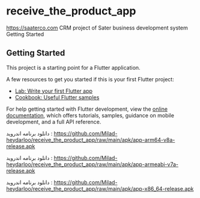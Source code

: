# receive_the_product_app

https://saaterco.com CRM project of Sater business development system Getting Started

## Getting Started

This project is a starting point for a Flutter application.

A few resources to get you started if this is your first Flutter project:

- [Lab: Write your first Flutter app](https://docs.flutter.dev/get-started/codelab)
- [Cookbook: Useful Flutter samples](https://docs.flutter.dev/cookbook)

For help getting started with Flutter development, view the
[online documentation](https://docs.flutter.dev/), which offers tutorials,
samples, guidance on mobile development, and a full API reference.


دانلود برنامه اندروید : https://github.com/Milad-heydarloo/receive_the_product_app/raw/main/apk/app-arm64-v8a-release.apk


دانلود برنامه اندروید : https://github.com/Milad-heydarloo/receive_the_product_app/raw/main/apk/app-armeabi-v7a-release.apk


دانلود برنامه اندروید : https://github.com/Milad-heydarloo/receive_the_product_app/raw/main/apk/app-x86_64-release.apk

